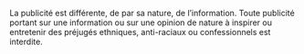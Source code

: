 La publicité est différente, de par sa nature, de l’information.
Toute publicité portant sur une information ou sur une opinion de nature à inspirer ou entretenir des préjugés ethniques, anti-raciaux ou confessionnels est interdite.